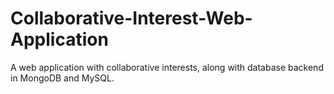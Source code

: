 # Collaborative-Interest-Web-Application
A web application with collaborative interests, along with database backend in MongoDB and MySQL.
